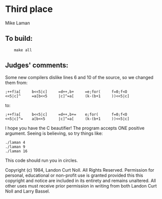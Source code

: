 # Third place

Mike Laman

## To build:

        make all

## Judges' comments:

Some new compilers dislike lines 6 and 10 of the source, so we changed
them from:

	;++f)a[		b<<5|c]		=d++,b+		=e;for(		f=0;f<O
	<<5|c]^		=a[b<<5		|c]^=a[		(k-(b+1		))<<5|c]

to:

	;++f)a[		b<<5|c]		=d++,b+=	e;for(		f=0;f<O
	<<5|c]^=	a[b<<5		|c]^=a[		(k-(b+1		))<<5|c]

I hope you have the C beautifier! The program accepts ONE positive
argument.  Seeing is believing, so try things like:

	./laman 4
	./laman 9
	./laman 16

This code should run you in circles.

Copyright (c) 1984, Landon Curt Noll.
All Rights Reserved.  Permission for personal, educational or non-profit use is
granted provided this this copyright and notice are included in its entirety
and remains unaltered.  All other uses must receive prior permission in writing
from both Landon Curt Noll and Larry Bassel.
